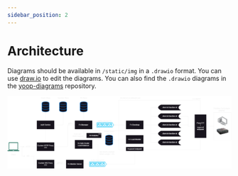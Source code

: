 ```yaml
---
sidebar_position: 2
---
```


# Architecture

Diagrams should be available in `/static/img` in a `.drawio` format. You can use [draw.io](https://www.drawio.com) to edit the diagrams.
You can also find the `.drawio` diagrams in the [yoop-diagrams](https://github.com/Yoop-Platform/yoop-diagrams) repository.

![Arch](../../static/img/architecture-v0.1.png)
